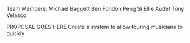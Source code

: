 Team Members:
Michael Baggett
Ben Fondon
Peng Si
Ellie Audet
Tony Velasco

PROPOSAL GOES HERE
Create a system to allow touring musicians to quickly 
